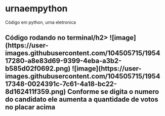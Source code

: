 # urnaempython
Código em python, urna eletronica
<h2>Código rodando no terminal/h2>
![image](https://user-images.githubusercontent.com/104505715/195417280-a8e83d69-9399-4eba-a3b2-b585d02f0692.png)
![image](https://user-images.githubusercontent.com/104505715/195417348-0024391c-7c61-4a18-bc22-8d162411f359.png)
Conforme se digita o numero do candidato ele aumenta a quantidade de votos no placar acima 
